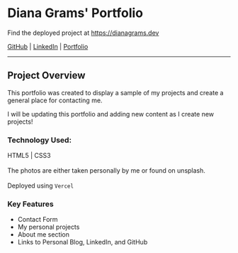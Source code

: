 # Diana Grams' Portfolio

Find the deployed project at https://dianagrams.dev

[GitHub](https://github.com/deegrams221) |
[LinkedIn](https://www.linkedin.com/in/diana-grams/) |
[Portfolio](https://dianagrams.dev/)

---

## Project Overview

This portfolio was created to display a sample of my projects and create a
general place for contacting me.

I will be updating this portfolio and adding new content as I create new
projects!

### Technology Used:

HTML5 | CSS3 <br> <br> The photos are either taken personally by me or found on
unsplash. <br> <br> Deployed using `Vercel`

### Key Features

- Contact Form
- My personal projects
- About me section
- Links to Personal Blog, LinkedIn, and GitHub
